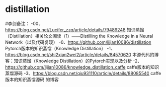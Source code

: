 # distillation

#李剑备注：
-00、 https://blog.csdn.net/Lucifer_zzq/article/details/79489248 知识蒸馏（Distillation）相关论文阅读（1）——Distilling the Knowledge in a Neural Network（以及代码复现）
-0、https://github.com/lijian10086/distillation Pytorch版本的知识蒸馏（Knowledge Distillation）
-1、https://blog.csdn.net/shi2xian2wei2/article/details/84570620 本源代码的博客：知识蒸馏（Knowledge Distillation）的Pytorch实现以及分析
-2、https://github.com/lijian10086/knowledge_distillation_caffe caffe版本的知识蒸馏源码
-3、https://blog.csdn.net/qiu931110/article/details/88085540 caffe版本的知识蒸馏源码 的博客
